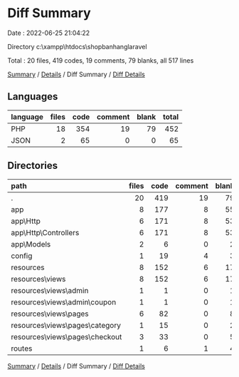 # Diff Summary

Date : 2022-06-25 21:04:22

Directory c:\\xampp\\htdocs\\shopbanhanglaravel

Total : 20 files,  419 codes, 19 comments, 79 blanks, all 517 lines

[Summary](results.md) / [Details](details.md) / Diff Summary / [Diff Details](diff-details.md)

## Languages
| language | files | code | comment | blank | total |
| :--- | ---: | ---: | ---: | ---: | ---: |
| PHP | 18 | 354 | 19 | 79 | 452 |
| JSON | 2 | 65 | 0 | 0 | 65 |

## Directories
| path | files | code | comment | blank | total |
| :--- | ---: | ---: | ---: | ---: | ---: |
| . | 20 | 419 | 19 | 79 | 517 |
| app | 8 | 177 | 8 | 55 | 240 |
| app\\Http | 6 | 171 | 8 | 53 | 232 |
| app\\Http\\Controllers | 6 | 171 | 8 | 53 | 232 |
| app\\Models | 2 | 6 | 0 | 2 | 8 |
| config | 1 | 19 | 4 | 3 | 26 |
| resources | 8 | 152 | 6 | 17 | 175 |
| resources\\views | 8 | 152 | 6 | 17 | 175 |
| resources\\views\\admin | 1 | 1 | 0 | 1 | 2 |
| resources\\views\\admin\\coupon | 1 | 1 | 0 | 1 | 2 |
| resources\\views\\pages | 6 | 82 | 0 | 8 | 90 |
| resources\\views\\pages\\category | 1 | 15 | 0 | 2 | 17 |
| resources\\views\\pages\\checkout | 3 | 33 | 0 | 5 | 38 |
| routes | 1 | 6 | 1 | 4 | 11 |

[Summary](results.md) / [Details](details.md) / Diff Summary / [Diff Details](diff-details.md)
